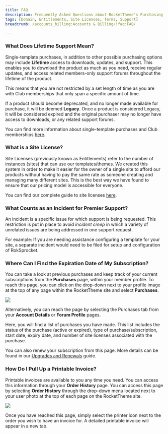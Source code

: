 ```yaml
---
title: FAQ
description: Frequently Asked Questions about RocketTheme's Purchasing and Billing Options.
tags: [Domain, Entitlements, Site Licenses, Terms, Support]
breadcrumb: /accounts_billing:Accounts & Billing/!faq:FAQ/

---
```


### What Does Lifetime Support Mean?

Single-template purchases, in addition to other possible purchasing options may include **Lifetime** access to downloads, updates, and support. This enables you to download the product as much as you need, receive regular updates, and access related members-only support forums throughout the lifetime of the product.

This means that you are not restricted by a set length of time as you are with Club memberships that only span a specific amount of time.

If a product should become deprecated, and no longer made available for purchase, it will be deemed **Legacy**. Once a product is considered Legacy, it will be considered expired and the original purchaser may no longer have access to downloads, or any related support forums.

You can find more information about single-template purchases and Club memberships [here][comparison].

### What is a Site License?

Site Licenses (previously known as Entitlements) refer to the number of instances (sites) that can use our templates/themes. We created this system in order to make it easier for the owner of a single site to afford our products without having to pay the same rate as someone creating and managing many different sites. This is the best way we have found to ensure that our pricing model is accessible for everyone.

You can find our complete guide to site licenses [here][licenses].

### What Counts as an Incident for Premier Support?

An incident is a specific issue for which support is being requested. This restriction is put in place to avoid *incident creep* in which a variety of unrelated issues are being addressed in one support request.

For example: If you are needing assistance configuring a template for your site, a separate incident would need to be filed for setup and configuration of RokSprocket.

### Where Can I Find the Expiration Date of My Subscription?

You can take a look at previous purchases and keep track of your current subscriptions from the **Purchases** page, within your member profile. To reach this page, you can click on the drop-down next to your profile image at the top of any page within the RocketTheme site and select **Purchases**.

![][purchases]

Alternatively, you can reach the page by selecting the Purchases tab from your **Account Details** or **Forum Profile** pages.

Here, you will find a list of purchases you have made. This list includes the status of the purchase (active or expired), type of purchase/subscription, start date, expiry date, and number of site licenses associated with the purchase.

You can also renew your subscription from this page. More details can be found in our [Upgrades and Renewals][upgrades] guide.

### How Do I Pull Up a Printable Invoice?

Printable invoices are available to you any time you need. You can access this information through your **Order History** page. You can access this page by selecting **Order History** through the drop-down menu located next to your user photo at the top of each page on the RocketTheme site.

![][orderhistory]

Once you have reached this page, simply select the printer icon next to the order you wish to have an invoice for. A detailed printable invoice will appear in a new tab.

[licenses]: site_licenses.md
[comparison]: comparisons.md
[upgrades]: upgrades_and_renewals.md
[purchases]: assets/purchases.jpg
[orderhistory]: assets/orderhistory.jpg